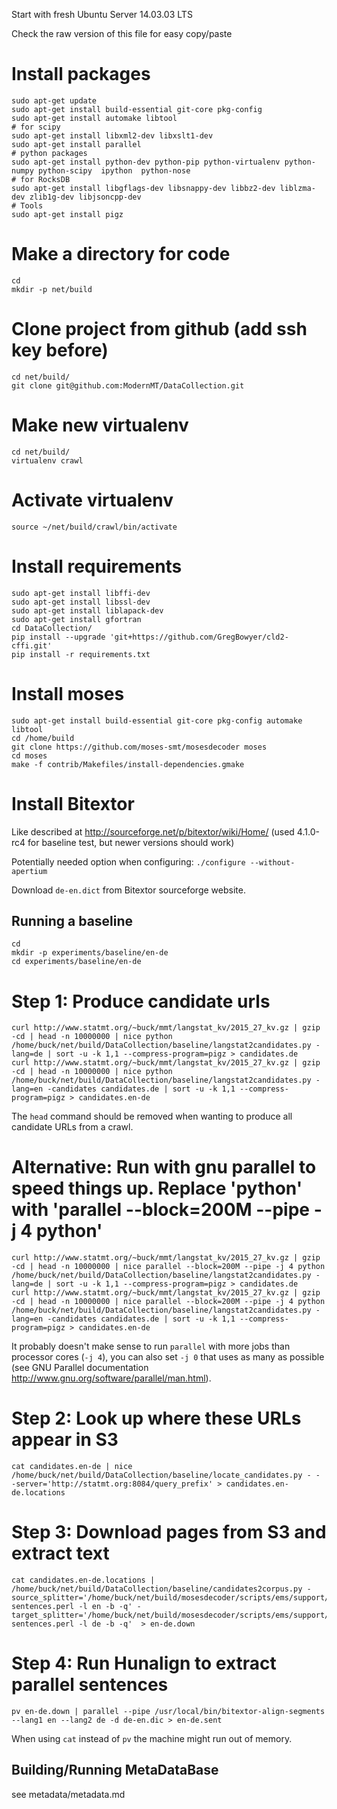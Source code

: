 Start with fresh Ubuntu Server 14.03.03 LTS

Check the raw version of this file for easy copy/paste

# Install packages
```
sudo apt-get update
sudo apt-get install build-essential git-core pkg-config
sudo apt-get install automake libtool
# for scipy
sudo apt-get install libxml2-dev libxslt1-dev
sudo apt-get install parallel
# python packages
sudo apt-get install python-dev python-pip python-virtualenv python-numpy python-scipy  ipython  python-nose
# for RocksDB
sudo apt-get install libgflags-dev libsnappy-dev libbz2-dev liblzma-dev zlib1g-dev libjsoncpp-dev
# Tools
sudo apt-get install pigz
```

# Make a directory for code
```
cd
mkdir -p net/build
```

# Clone project from github (add ssh key before)
```
cd net/build/
git clone git@github.com:ModernMT/DataCollection.git
```

# Make new virtualenv
```
cd net/build/
virtualenv crawl
```

# Activate virtualenv
```
source ~/net/build/crawl/bin/activate
```

# Install requirements
```
sudo apt-get install libffi-dev
sudo apt-get install libssl-dev
sudo apt-get install liblapack-dev
sudo apt-get install gfortran
cd DataCollection/
pip install --upgrade 'git+https://github.com/GregBowyer/cld2-cffi.git'
pip install -r requirements.txt
```

# Install moses
```
sudo apt-get install build-essential git-core pkg-config automake libtool
cd /home/build
git clone https://github.com/moses-smt/mosesdecoder moses
cd moses
make -f contrib/Makefiles/install-dependencies.gmake
```

# Install Bitextor

Like described at http://sourceforge.net/p/bitextor/wiki/Home/ (used 4.1.0-rc4 for baseline test, but newer versions should work)

Potentially needed option when configuring: `./configure --without-apertium`

Download `de-en.dict` from Bitextor sourceforge website.

## Running a baseline ##
```
cd
mkdir -p experiments/baseline/en-de
cd experiments/baseline/en-de
```

# Step 1: Produce candidate urls
```
curl http://www.statmt.org/~buck/mmt/langstat_kv/2015_27_kv.gz | gzip -cd | head -n 10000000 | nice python /home/buck/net/build/DataCollection/baseline/langstat2candidates.py -lang=de | sort -u -k 1,1 --compress-program=pigz > candidates.de
curl http://www.statmt.org/~buck/mmt/langstat_kv/2015_27_kv.gz | gzip -cd | head -n 10000000 | nice python /home/buck/net/build/DataCollection/baseline/langstat2candidates.py -lang=en -candidates candidates.de | sort -u -k 1,1 --compress-program=pigz > candidates.en-de
```
The `head` command should be removed when wanting to produce all candidate URLs from a crawl.

# Alternative: Run with gnu parallel to speed things up. Replace 'python' with 'parallel --block=200M --pipe -j 4 python'
```
curl http://www.statmt.org/~buck/mmt/langstat_kv/2015_27_kv.gz | gzip -cd | head -n 10000000 | nice parallel --block=200M --pipe -j 4 python /home/buck/net/build/DataCollection/baseline/langstat2candidates.py -lang=de | sort -u -k 1,1 --compress-program=pigz > candidates.de
curl http://www.statmt.org/~buck/mmt/langstat_kv/2015_27_kv.gz | gzip -cd | head -n 10000000 | nice parallel --block=200M --pipe -j 4 python /home/buck/net/build/DataCollection/baseline/langstat2candidates.py -lang=en -candidates candidates.de | sort -u -k 1,1 --compress-program=pigz > candidates.en-de
```
It probably doesn't make sense to run `parallel` with more jobs than processor cores (`-j 4`), you can also set `-j 0` that uses as many as possible (see GNU Parallel documentation http://www.gnu.org/software/parallel/man.html).

# Step 2: Look up where these URLs appear in S3
```
cat candidates.en-de | nice /home/buck/net/build/DataCollection/baseline/locate_candidates.py - - -server='http://statmt.org:8084/query_prefix' > candidates.en-de.locations
```

# Step 3: Download pages from S3 and extract text
```
cat candidates.en-de.locations | /home/buck/net/build/DataCollection/baseline/candidates2corpus.py -source_splitter='/home/buck/net/build/mosesdecoder/scripts/ems/support/split-sentences.perl -l en -b -q' -target_splitter='/home/buck/net/build/mosesdecoder/scripts/ems/support/split-sentences.perl -l de -b -q'  > en-de.down
```

# Step 4: Run Hunalign to extract parallel sentences

```
pv en-de.down | parallel --pipe /usr/local/bin/bitextor-align-segments --lang1 en --lang2 de -d de-en.dic > en-de.sent
```
When using `cat` instead of `pv` the machine might run out of memory.


## Building/Running MetaDataBase ##
see metadata/metadata.md
